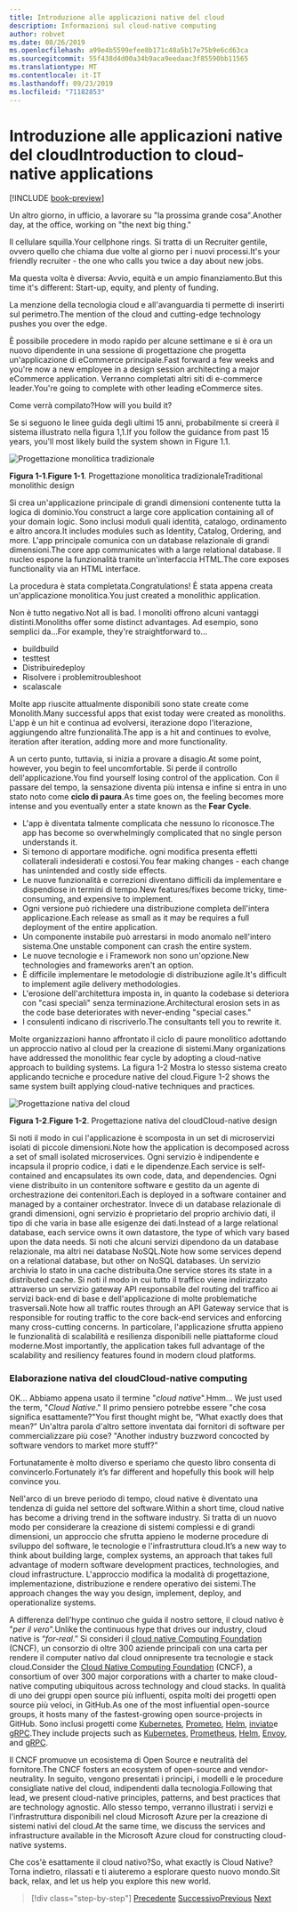 ```yaml
---
title: Introduzione alle applicazioni native del cloud
description: Informazioni sul cloud-native computing
author: robvet
ms.date: 08/26/2019
ms.openlocfilehash: a99e4b5599efee8b171c48a5b17e75b9e6cd63ca
ms.sourcegitcommit: 55f438d4d00a34b9aca9eedaac3f85590bb11565
ms.translationtype: MT
ms.contentlocale: it-IT
ms.lasthandoff: 09/23/2019
ms.locfileid: "71182853"
---
```

# <a name="introduction-to-cloud-native-applications"></a><span data-ttu-id="93c94-103">Introduzione alle applicazioni native del cloud</span><span class="sxs-lookup"><span data-stu-id="93c94-103">Introduction to cloud-native applications</span></span>

[!INCLUDE [book-preview](../../../includes/book-preview.md)]

<span data-ttu-id="93c94-104">Un altro giorno, in ufficio, a lavorare su "la prossima grande cosa".</span><span class="sxs-lookup"><span data-stu-id="93c94-104">Another day, at the office, working on "the next big thing."</span></span>

<span data-ttu-id="93c94-105">Il cellulare squilla.</span><span class="sxs-lookup"><span data-stu-id="93c94-105">Your cellphone rings.</span></span> <span data-ttu-id="93c94-106">Si tratta di un Recruiter gentile, ovvero quello che chiama due volte al giorno per i nuovi processi.</span><span class="sxs-lookup"><span data-stu-id="93c94-106">It's your friendly recruiter - the one who calls you twice a day about new jobs.</span></span>

<span data-ttu-id="93c94-107">Ma questa volta è diversa: Avvio, equità e un ampio finanziamento.</span><span class="sxs-lookup"><span data-stu-id="93c94-107">But this time it's different: Start-up, equity, and plenty of funding.</span></span>

<span data-ttu-id="93c94-108">La menzione della tecnologia cloud e all'avanguardia ti permette di inserirti sul perimetro.</span><span class="sxs-lookup"><span data-stu-id="93c94-108">The mention of the cloud and cutting-edge technology pushes you over the edge.</span></span>

<span data-ttu-id="93c94-109">È possibile procedere in modo rapido per alcune settimane e si è ora un nuovo dipendente in una sessione di progettazione che progetta un'applicazione di eCommerce principale.</span><span class="sxs-lookup"><span data-stu-id="93c94-109">Fast forward a few weeks and you're now a new employee in a design session architecting a major eCommerce application.</span></span> <span data-ttu-id="93c94-110">Verranno completati altri siti di e-commerce leader.</span><span class="sxs-lookup"><span data-stu-id="93c94-110">You're going to complete with other leading eCommerce sites.</span></span>

<span data-ttu-id="93c94-111">Come verrà compilato?</span><span class="sxs-lookup"><span data-stu-id="93c94-111">How will you build it?</span></span>

<span data-ttu-id="93c94-112">Se si seguono le linee guida degli ultimi 15 anni, probabilmente si creerà il sistema illustrato nella figura 1,1.</span><span class="sxs-lookup"><span data-stu-id="93c94-112">If you follow the guidance from past 15 years, you'll most likely build the system shown in Figure 1.1.</span></span>

![Progettazione monolitica tradizionale](./media/monolithic-design.png)

<span data-ttu-id="93c94-114">**Figura 1-1**.</span><span class="sxs-lookup"><span data-stu-id="93c94-114">**Figure 1-1**.</span></span> <span data-ttu-id="93c94-115">Progettazione monolitica tradizionale</span><span class="sxs-lookup"><span data-stu-id="93c94-115">Traditional monolithic design</span></span>

<span data-ttu-id="93c94-116">Si crea un'applicazione principale di grandi dimensioni contenente tutta la logica di dominio.</span><span class="sxs-lookup"><span data-stu-id="93c94-116">You construct a large core application containing all of your domain logic.</span></span> <span data-ttu-id="93c94-117">Sono inclusi moduli quali identità, catalogo, ordinamento e altro ancora.</span><span class="sxs-lookup"><span data-stu-id="93c94-117">It includes modules such as Identity, Catalog, Ordering, and more.</span></span> <span data-ttu-id="93c94-118">L'app principale comunica con un database relazionale di grandi dimensioni.</span><span class="sxs-lookup"><span data-stu-id="93c94-118">The core app communicates with a large relational database.</span></span> <span data-ttu-id="93c94-119">Il nucleo espone la funzionalità tramite un'interfaccia HTML.</span><span class="sxs-lookup"><span data-stu-id="93c94-119">The core exposes functionality via an HTML interface.</span></span>

<span data-ttu-id="93c94-120">La procedura è stata completata.</span><span class="sxs-lookup"><span data-stu-id="93c94-120">Congratulations!</span></span>  <span data-ttu-id="93c94-121">È stata appena creata un'applicazione monolitica.</span><span class="sxs-lookup"><span data-stu-id="93c94-121">You just created a monolithic application.</span></span>

<span data-ttu-id="93c94-122">Non è tutto negativo.</span><span class="sxs-lookup"><span data-stu-id="93c94-122">Not all is bad.</span></span> <span data-ttu-id="93c94-123">I monoliti offrono alcuni vantaggi distinti.</span><span class="sxs-lookup"><span data-stu-id="93c94-123">Monoliths offer some distinct advantages.</span></span> <span data-ttu-id="93c94-124">Ad esempio, sono semplici da...</span><span class="sxs-lookup"><span data-stu-id="93c94-124">For example, they're straightforward to...</span></span>

- <span data-ttu-id="93c94-125">build</span><span class="sxs-lookup"><span data-stu-id="93c94-125">build</span></span> 
- <span data-ttu-id="93c94-126">test</span><span class="sxs-lookup"><span data-stu-id="93c94-126">test</span></span>
- <span data-ttu-id="93c94-127">Distribuire</span><span class="sxs-lookup"><span data-stu-id="93c94-127">deploy</span></span>
- <span data-ttu-id="93c94-128">Risolvere i problemi</span><span class="sxs-lookup"><span data-stu-id="93c94-128">troubleshoot</span></span>
- <span data-ttu-id="93c94-129">scala</span><span class="sxs-lookup"><span data-stu-id="93c94-129">scale</span></span>

<span data-ttu-id="93c94-130">Molte app riuscite attualmente disponibili sono state create come Monolith.</span><span class="sxs-lookup"><span data-stu-id="93c94-130">Many successful apps that exist today were created as monoliths.</span></span> <span data-ttu-id="93c94-131">L'app è un hit e continua ad evolversi, iterazione dopo l'iterazione, aggiungendo altre funzionalità.</span><span class="sxs-lookup"><span data-stu-id="93c94-131">The app is a hit and continues to evolve, iteration after iteration, adding more and more functionality.</span></span>

<span data-ttu-id="93c94-132">A un certo punto, tuttavia, si inizia a provare a disagio.</span><span class="sxs-lookup"><span data-stu-id="93c94-132">At some point, however, you begin to feel uncomfortable.</span></span> <span data-ttu-id="93c94-133">Si perde il controllo dell'applicazione.</span><span class="sxs-lookup"><span data-stu-id="93c94-133">You find yourself losing control of the application.</span></span> <span data-ttu-id="93c94-134">Con il passare del tempo, la sensazione diventa più intensa e infine si entra in uno stato noto come **ciclo di paura**.</span><span class="sxs-lookup"><span data-stu-id="93c94-134">As time goes on, the feeling becomes more intense and you eventually enter a state known as the **Fear Cycle**.</span></span>

- <span data-ttu-id="93c94-135">L'app è diventata talmente complicata che nessuno lo riconosce.</span><span class="sxs-lookup"><span data-stu-id="93c94-135">The app has become so overwhelmingly complicated that no single person understands it.</span></span>
- <span data-ttu-id="93c94-136">Si temono di apportare modifiche. ogni modifica presenta effetti collaterali indesiderati e costosi.</span><span class="sxs-lookup"><span data-stu-id="93c94-136">You fear making changes - each change has unintended and costly side effects.</span></span>
- <span data-ttu-id="93c94-137">Le nuove funzionalità e correzioni diventano difficili da implementare e dispendiose in termini di tempo.</span><span class="sxs-lookup"><span data-stu-id="93c94-137">New features/fixes become tricky, time-consuming, and expensive to implement.</span></span>
- <span data-ttu-id="93c94-138">Ogni versione può richiedere una distribuzione completa dell'intera applicazione.</span><span class="sxs-lookup"><span data-stu-id="93c94-138">Each release as small as it may be requires a full deployment of the entire application.</span></span>
- <span data-ttu-id="93c94-139">Un componente instabile può arrestarsi in modo anomalo nell'intero sistema.</span><span class="sxs-lookup"><span data-stu-id="93c94-139">One unstable component can crash the entire system.</span></span>
- <span data-ttu-id="93c94-140">Le nuove tecnologie e i Framework non sono un'opzione.</span><span class="sxs-lookup"><span data-stu-id="93c94-140">New technologies and frameworks aren't an option.</span></span>
- <span data-ttu-id="93c94-141">È difficile implementare le metodologie di distribuzione agile.</span><span class="sxs-lookup"><span data-stu-id="93c94-141">It's difficult to implement agile delivery methodologies.</span></span>
- <span data-ttu-id="93c94-142">L'erosione dell'architettura imposta in, in quanto la codebase si deteriora con "casi speciali" senza terminazione.</span><span class="sxs-lookup"><span data-stu-id="93c94-142">Architectural erosion sets in as the code base deteriorates with never-ending "special cases."</span></span>
- <span data-ttu-id="93c94-143">I consulenti indicano di riscriverlo.</span><span class="sxs-lookup"><span data-stu-id="93c94-143">The consultants tell you to rewrite it.</span></span>

<span data-ttu-id="93c94-144">Molte organizzazioni hanno affrontato il ciclo di paure monolitico adottando un approccio nativo al cloud per la creazione di sistemi.</span><span class="sxs-lookup"><span data-stu-id="93c94-144">Many organizations have addressed the monolithic fear cycle by adopting a cloud-native approach to building systems.</span></span> <span data-ttu-id="93c94-145">La figura 1-2 Mostra lo stesso sistema creato applicando tecniche e procedure native del cloud.</span><span class="sxs-lookup"><span data-stu-id="93c94-145">Figure 1-2 shows the same system built applying cloud-native techniques and practices.</span></span>

![Progettazione nativa del cloud](./media/cloud-native-design.png)

<span data-ttu-id="93c94-147">**Figura 1-2**.</span><span class="sxs-lookup"><span data-stu-id="93c94-147">**Figure 1-2**.</span></span> <span data-ttu-id="93c94-148">Progettazione nativa del cloud</span><span class="sxs-lookup"><span data-stu-id="93c94-148">Cloud-native design</span></span>

<span data-ttu-id="93c94-149">Si noti il modo in cui l'applicazione è scomposta in un set di microservizi isolati di piccole dimensioni.</span><span class="sxs-lookup"><span data-stu-id="93c94-149">Note how the application is decomposed across a set of small isolated microservices.</span></span> <span data-ttu-id="93c94-150">Ogni servizio è indipendente e incapsula il proprio codice, i dati e le dipendenze.</span><span class="sxs-lookup"><span data-stu-id="93c94-150">Each service is self-contained and encapsulates its own code, data, and dependencies.</span></span> <span data-ttu-id="93c94-151">Ogni viene distribuito in un contenitore software e gestito da un agente di orchestrazione dei contenitori.</span><span class="sxs-lookup"><span data-stu-id="93c94-151">Each is deployed in a software container and managed by a container orchestrator.</span></span> <span data-ttu-id="93c94-152">Invece di un database relazionale di grandi dimensioni, ogni servizio è proprietario del proprio archivio dati, il tipo di che varia in base alle esigenze dei dati.</span><span class="sxs-lookup"><span data-stu-id="93c94-152">Instead of a large relational database, each service owns it own datastore, the type of which vary based upon the data needs.</span></span> <span data-ttu-id="93c94-153">Si noti che alcuni servizi dipendono da un database relazionale, ma altri nei database NoSQL.</span><span class="sxs-lookup"><span data-stu-id="93c94-153">Note how some services depend on a relational database, but other on NoSQL databases.</span></span> <span data-ttu-id="93c94-154">Un servizio archivia lo stato in una cache distribuita.</span><span class="sxs-lookup"><span data-stu-id="93c94-154">One service stores its state in a distributed cache.</span></span> <span data-ttu-id="93c94-155">Si noti il modo in cui tutto il traffico viene indirizzato attraverso un servizio gateway API responsabile del routing del traffico ai servizi back-end di base e dell'applicazione di molte problematiche trasversali.</span><span class="sxs-lookup"><span data-stu-id="93c94-155">Note how all traffic routes through an API Gateway service that is responsible for routing traffic to the core back-end services  and enforcing many cross-cutting concerns.</span></span> <span data-ttu-id="93c94-156">In particolare, l'applicazione sfrutta appieno le funzionalità di scalabilità e resilienza disponibili nelle piattaforme cloud moderne.</span><span class="sxs-lookup"><span data-stu-id="93c94-156">Most importantly, the application takes full advantage of the scalability and resiliency features found in modern cloud platforms.</span></span>

### <a name="cloud-native-computing"></a><span data-ttu-id="93c94-157">Elaborazione nativa del cloud</span><span class="sxs-lookup"><span data-stu-id="93c94-157">Cloud-native computing</span></span>

<span data-ttu-id="93c94-158">OK... Abbiamo appena usato il termine "*cloud native*".</span><span class="sxs-lookup"><span data-stu-id="93c94-158">Hmm... We just used the term, "*Cloud Native*."</span></span> <span data-ttu-id="93c94-159">Il primo pensiero potrebbe essere "che cosa significa esattamente?"</span><span class="sxs-lookup"><span data-stu-id="93c94-159">You first thought might be, “What exactly does that mean?”</span></span> <span data-ttu-id="93c94-160">Un'altra parola d'altro settore inventata dai fornitori di software per commercializzare più cose? "</span><span class="sxs-lookup"><span data-stu-id="93c94-160">Another industry buzzword concocted by software vendors to market more stuff?”</span></span>

<span data-ttu-id="93c94-161">Fortunatamente è molto diverso e speriamo che questo libro consenta di convincerlo.</span><span class="sxs-lookup"><span data-stu-id="93c94-161">Fortunately it’s far different and hopefully this book will help convince you.</span></span>

<span data-ttu-id="93c94-162">Nell'arco di un breve periodo di tempo, cloud native è diventato una tendenza di guida nel settore del software.</span><span class="sxs-lookup"><span data-stu-id="93c94-162">Within a short time, cloud native has become a driving trend in the software industry.</span></span> <span data-ttu-id="93c94-163">Si tratta di un nuovo modo per considerare la creazione di sistemi complessi e di grandi dimensioni, un approccio che sfrutta appieno le moderne procedure di sviluppo del software, le tecnologie e l'infrastruttura cloud.</span><span class="sxs-lookup"><span data-stu-id="93c94-163">It’s a new way to think about building large, complex systems, an approach that takes full advantage of modern software development practices, technologies, and cloud infrastructure.</span></span> <span data-ttu-id="93c94-164">L'approccio modifica la modalità di progettazione, implementazione, distribuzione e rendere operativo dei sistemi.</span><span class="sxs-lookup"><span data-stu-id="93c94-164">The approach changes the way you design, implement, deploy, and operationalize systems.</span></span>

<span data-ttu-id="93c94-165">A differenza dell'hype continuo che guida il nostro settore, il cloud nativo è "*per il vero*".</span><span class="sxs-lookup"><span data-stu-id="93c94-165">Unlike the continuous hype that drives our industry, cloud native is “*for-real*.”</span></span> <span data-ttu-id="93c94-166">Si consideri il [cloud native Computing Foundation](https://www.cncf.io/) (CNCF), un consorzio di oltre 300 aziende principali con una carta per rendere il computer nativo dal cloud onnipresente tra tecnologie e stack cloud.</span><span class="sxs-lookup"><span data-stu-id="93c94-166">Consider the [Cloud Native Computing Foundation](https://www.cncf.io/) (CNCF), a consortium of over 300 major corporations with a charter to make cloud-native computing ubiquitous across technology and cloud stacks.</span></span> <span data-ttu-id="93c94-167">In qualità di uno dei gruppi open source più influenti, ospita molti dei progetti open source più veloci, in GitHub.</span><span class="sxs-lookup"><span data-stu-id="93c94-167">As one of the most influential open-source groups, it hosts many of the fastest-growing open source-projects in GitHub.</span></span> <span data-ttu-id="93c94-168">Sono inclusi progetti come [Kubernetes](https://kubernetes.io/), [Prometeo](https://prometheus.io/), [Helm](https://helm.sh/), [inviato](https://www.envoyproxy.io/)e [gRPC](https://grpc.io/).</span><span class="sxs-lookup"><span data-stu-id="93c94-168">They include projects such as [Kubernetes](https://kubernetes.io/), [Prometheus](https://prometheus.io/), [Helm](https://helm.sh/), [Envoy](https://www.envoyproxy.io/), and [gRPC](https://grpc.io/).</span></span>

<span data-ttu-id="93c94-169">Il CNCF promuove un ecosistema di Open Source e neutralità del fornitore.</span><span class="sxs-lookup"><span data-stu-id="93c94-169">The CNCF fosters an ecosystem of open-source and vendor-neutrality.</span></span> <span data-ttu-id="93c94-170">In seguito, vengono presentati i principi, i modelli e le procedure consigliate native del cloud, indipendenti dalla tecnologia.</span><span class="sxs-lookup"><span data-stu-id="93c94-170">Following that lead, we present cloud-native principles, patterns, and best practices that are technology agnostic.</span></span> <span data-ttu-id="93c94-171">Allo stesso tempo, verranno illustrati i servizi e l'infrastruttura disponibili nel cloud Microsoft Azure per la creazione di sistemi nativi del cloud.</span><span class="sxs-lookup"><span data-stu-id="93c94-171">At the same time, we discuss the services and infrastructure available in the Microsoft Azure cloud for constructing cloud-native systems.</span></span> 

<span data-ttu-id="93c94-172">Che cos'è esattamente il cloud nativo?</span><span class="sxs-lookup"><span data-stu-id="93c94-172">So, what exactly is Cloud Native?</span></span> <span data-ttu-id="93c94-173">Torna indietro, rilassati e ti aiuteremo a esplorare questo nuovo mondo.</span><span class="sxs-lookup"><span data-stu-id="93c94-173">Sit back, relax, and let us help you explore this new world.</span></span>

>[!div class="step-by-step"]
><span data-ttu-id="93c94-174">[Precedente](index.md)
>[Successivo](definition.md)</span><span class="sxs-lookup"><span data-stu-id="93c94-174">[Previous](index.md)
[Next](definition.md)</span></span>
